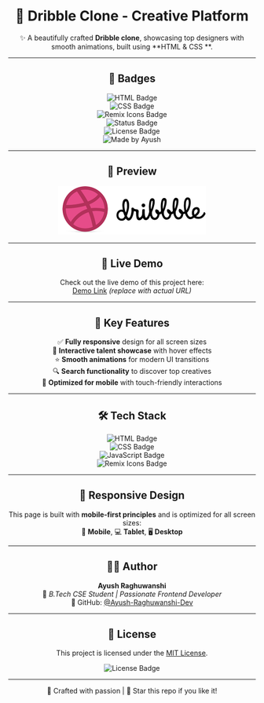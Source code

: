 <div align="center">

# 🏀 Dribble Clone - Creative Platform  

✨ A beautifully crafted **Dribble clone**, showcasing top designers with smooth animations, built using **HTML & CSS **.  

---

## 🔖 Badges  

![HTML Badge](https://img.shields.io/badge/HTML5-E34F26?style=for-the-badge&logo=html5&logoColor=white)  
![CSS Badge](https://img.shields.io/badge/CSS3-1572B6?style=for-the-badge&logo=css3&logoColor=white)  
![Remix Icons Badge](https://img.shields.io/badge/Remix-Icons-purple?style=for-the-badge)  
![Status Badge](https://img.shields.io/badge/Status-Completed-brightgreen?style=for-the-badge)  
![License Badge](https://img.shields.io/badge/License-MIT-yellow?style=for-the-badge)  
![Made by Ayush](https://img.shields.io/badge/Made%20By-Ayush%20Raghuwanshi-blueviolet?style=for-the-badge)  

---

## 📸 Preview  

<img src="./Assets/Dribble_Name_logo.png" width="300px" alt="Project Preview">  

---

## 🚀 Live Demo  

Check out the live demo of this project here:  
[Demo Link](#) *(replace with actual URL)*  

---

## 🚀 Key Features  

✅ **Fully responsive** design for all screen sizes  
🎨 **Interactive talent showcase** with hover effects  
⭐ **Smooth animations** for modern UI transitions  
🔍 **Search functionality** to discover top creatives  
📱 **Optimized for mobile** with touch-friendly interactions  

---

## 🛠️ Tech Stack  

![HTML Badge](https://img.shields.io/badge/HTML5-E34F26?style=for-the-badge&logo=html5&logoColor=white)  
![CSS Badge](https://img.shields.io/badge/CSS3-1572B6?style=for-the-badge&logo=css3&logoColor=white)  
![JavaScript Badge](https://img.shields.io/badge/JavaScript-F7DF1E?style=for-the-badge&logo=javascript&logoColor=black)  
![Remix Icons Badge](https://img.shields.io/badge/Remix-Icons-purple?style=for-the-badge)  

---

## 📱 Responsive Design  

This page is built with **mobile-first principles** and is optimized for all screen sizes:  
📱 **Mobile**, 💻 **Tablet**, 🖥️ **Desktop**  

---

## 👨‍💻 Author  

**Ayush Raghuwanshi**  
📍 *B.Tech CSE Student | Passionate Frontend Developer*  
🔗 GitHub: [@Ayush-Raghuwanshi-Dev](https://github.com/Ayush-Raghuwanshi-Dev)  

---

## 📄 License  

This project is licensed under the [MIT License](LICENSE).  

![License Badge](https://img.shields.io/badge/License-MIT-yellow?style=for-the-badge)  

---

💖 Crafted with passion | 🚀 Star this repo if you like it!

</div>
